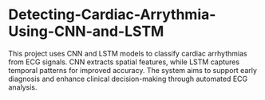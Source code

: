 # Detecting-Cardiac-Arrythmia-Using-CNN-and-LSTM
This project uses CNN and LSTM models to classify cardiac arrhythmias from ECG signals. CNN extracts spatial features, while LSTM captures temporal patterns for improved accuracy. The system aims to support early diagnosis and enhance clinical decision-making through automated ECG analysis.
